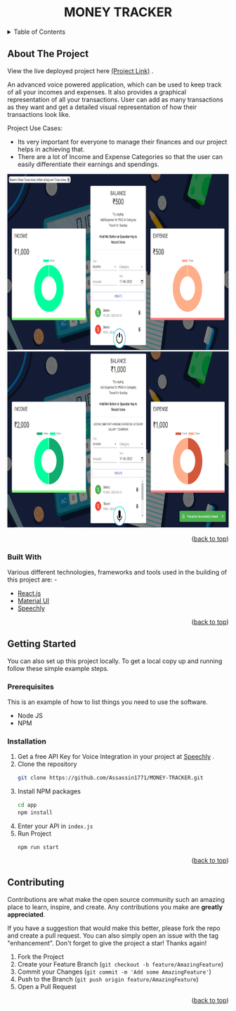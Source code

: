   <h1 align="center">MONEY TRACKER</h1>

<!-- TABLE OF CONTENTS -->
<details>
  <summary>Table of Contents</summary>
  <ol>
    <li>
      <a href="#about-the-project">About The Project</a>
      <ul>
        <li><a href="#built-with">Built With</a></li>
      </ul>
    </li>
    <li>
      <a href="#getting-started">Getting Started</a>
      <ul>
        <li><a href="#prerequisites">Prerequisites</a></li>
        <li><a href="#installation">Installation</a></li>
      </ul>
    </li>
    <li><a href="#contributing">Contributing</a></li>
  </ol>
</details>

<!-- ABOUT THE PROJECT -->

## About The Project

View the live deployed project here <a href="https://money-tracker-2-assassin1771.netlify.app/">(Project Link)</a> .

An advanced voice powered application, which can be used to keep track of all your incomes and expenses. It also provides a graphical representation of all your transactions. User can add as many transactions as they want and get a detailed visual representation of how their transactions look like.

Project Use Cases:

- Its very important for everyone to manage their finances and our project helps in achieving that.
- There are a lot of Income and Expense Categories so that the user can easily differentiate their earnings and spendings.

<p align="center">
<img height="400px" width="800px" src="/SS/3.png">
  <br>
  <img height="400px" width="800px" src="/SS/4.png">
</p>



<p align="right">(<a href="#top">back to top</a>)</p>

### Built With

Various different technologies, frameworks and tools used in the building of this project are: -

- [React.js](https://reactjs.org/)
- [Material UI](https://mui.com/)
- [Speechly](https://www.speechly.com/)

<p align="right">(<a href="#top">back to top</a>)</p>

<!-- GETTING STARTED -->

## Getting Started

You can also set up this project locally.
To get a local copy up and running follow these simple example steps.

### Prerequisites

This is an example of how to list things you need to use the software.

- Node JS
- NPM

### Installation

1. Get a free API Key for Voice Integration in your project at [Speechly](https://www.speechly.com/) .
2. Clone the repository
   ```sh
   git clone https://github.com/Assassin1771/MONEY-TRACKER.git
   ```
3. Install NPM packages
   ```sh
   cd app
   npm install 
   ```
4. Enter your API in `index.js`
5. Run Project
   ```
   npm run start
   ```

<p align="right">(<a href="#top">back to top</a>)</p>

<!-- CONTRIBUTING -->

## Contributing

Contributions are what make the open source community such an amazing place to learn, inspire, and create. Any contributions you make are **greatly appreciated**.

If you have a suggestion that would make this better, please fork the repo and create a pull request. You can also simply open an issue with the tag "enhancement".
Don't forget to give the project a star! Thanks again!

1. Fork the Project
2. Create your Feature Branch (`git checkout -b feature/AmazingFeature`)
3. Commit your Changes (`git commit -m 'Add some AmazingFeature'`)
4. Push to the Branch (`git push origin feature/AmazingFeature`)
5. Open a Pull Request

<p align="right">(<a href="#top">back to top</a>)</p>
